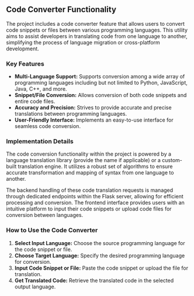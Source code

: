 ## Code Converter Functionality

The project includes a code converter feature that allows users to convert code snippets or files between various programming languages. This utility aims to assist developers in translating code from one language to another, simplifying the process of language migration or cross-platform development.

### Key Features

- **Multi-Language Support:** Supports conversion among a wide array of programming languages including but not limited to Python, JavaScript, Java, C++, and more.
- **Snippet/File Conversion:** Allows conversion of both code snippets and entire code files.
- **Accuracy and Precision:** Strives to provide accurate and precise translations between programming languages.
- **User-Friendly Interface:** Implements an easy-to-use interface for seamless code conversion.

### Implementation Details

The code conversion functionality within the project is powered by a language translation library (provide the name if applicable) or a custom-built translation engine. It utilizes a robust set of algorithms to ensure accurate transformation and mapping of syntax from one language to another.

The backend handling of these code translation requests is managed through dedicated endpoints within the Flask server, allowing for efficient processing and conversion. The frontend interface provides users with an intuitive platform to input their code snippets or upload code files for conversion between languages.

### How to Use the Code Converter

1. **Select Input Language:** Choose the source programming language for the code snippet or file.
2. **Choose Target Language:** Specify the desired programming language for conversion.
3. **Input Code Snippet or File:** Paste the code snippet or upload the file for translation.
4. **Get Translated Code:** Retrieve the translated code in the selected output language.

